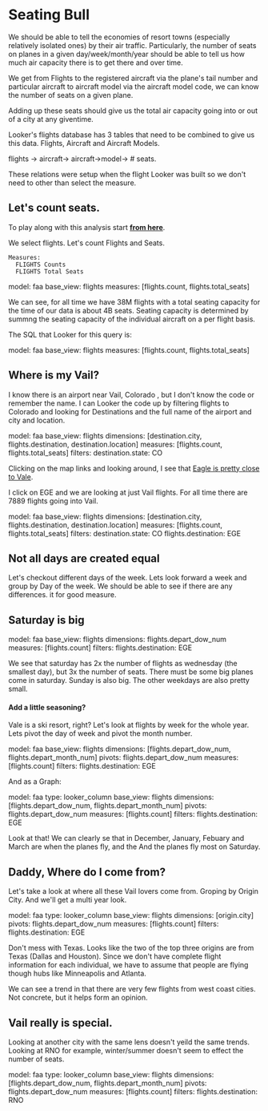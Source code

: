 # Seating Bull

We should be able to tell the economies of resort towns (especially relatively isolated ones) by their air traffic. Particularly, the number of seats on planes in a given day/week/month/year should be able to tell us how much air capacity there is to get there and over time.


We get from Flights to the registered aircraft via the plane's tail number and particular aircraft to aircraft model via the aircraft model code, we can know the number of seats on a given plane. 

Adding up these seats should give us the total air capacity going into or out of a city at any giventime.

Looker's flights database has 3 tables that need to be combined to give us this data. Flights, Aircraft and Aircraft Models.

flights -> aircraft-> aircraft->model-> # seats.

These relations were setup when the flight Looker was built so we don't need to other than select the measure.

## Let's count seats.

To play along with this analysis  start **[from here](/explore/faa/flights)**.

We select flights.  Let's count Flights and Seats.

    Measures:
      FLIGHTS Counts 
      FLIGHTS Total Seats
      

<look height="100" width="300">
  model: faa
  base_view: flights
  measures: [flights.count, flights.total_seats]
</look>

We can see, for all time we have 38M flights with a total seating capacity for the time of our data is about 4B seats. Seating capacity is determined by summng the seating capacity of the individual aircraft on a per flight basis.

The SQL that Looker for this query is:

<sql height="200" width="100%">
  model: faa
  base_view: flights
  measures: [flights.count, flights.total_seats]
</sql>


## Where is my Vail?

I know there is an airport near Vail, Colorado , but I don't know the code or remember the name. I can Looker the code up by filtering flights to Colorado and looking for Destinations and the full name of the airport and city and location.

<look height="250" width="100%">
  model: faa
  base_view: flights
  dimensions: [destination.city, flights.destination, destination.location]
  measures: [flights.count, flights.total_seats]
  filters:
    destination.state: CO
</look>


Clicking on the map links and looking around, I see that [Eagle is pretty close to Vale](http://osm.org/go/T2ABCb--?node=106849952).

I click on EGE and we are looking at just Vail flights. For all time there are 7889 flights going into Vail.

<look height="175" width="100%">
  model: faa
  base_view: flights
  dimensions: [destination.city, flights.destination, destination.location]
  measures: [flights.count, flights.total_seats]
  filters:
    destination.state: CO
    flights.destination: EGE
</look>



## Not all days are created equal

Let's checkout different days of the week.  Lets look forward a week and group by Day of the week.  We should be able to see if there are any differences. it for good measure.

## Saturday is big

<look height="250" width="100%">
  model: faa
  base_view: flights
  dimensions: flights.depart_dow_num
  measures: [flights.count]
  filters:
    flights.destination: EGE
</look>


We see that saturday has 2x the number of flights as wednesday (the smallest day), but 3x the number of seats.  There must be some big planes come in saturday.  Sunday is also big.  The other weekdays are also pretty small.


#### Add a little seasoning?

Vale is a ski resort, right?  Let's look at flights by week for the whole year.  Lets pivot the day of week and pivot the month number.


<look height="350" width="100%">
  model: faa
  base_view: flights
  dimensions: [flights.depart_dow_num, flights.depart_month_num]
  pivots: flights.depart_dow_num
  measures: [flights.count]
  filters:
    flights.destination: EGE
</look>


And as a Graph:

<look height="350" width="100%">
  model: faa
  type: looker_column
  base_view: flights
  dimensions: [flights.depart_dow_num, flights.depart_month_num]
  pivots: flights.depart_dow_num
  measures: [flights.count]
  filters:
    flights.destination: EGE
</look>


Look at that!  We can clearly se that in December, January, Febuary and March are when the planes fly, and the And the planes fly most on Saturday.

## Daddy, Where do I come from?

Let's take a look at where all these Vail lovers come from.  Groping by Origin City.  And we'll get a multi year look.

<look height="350" width="100%">
  model: faa
  type: looker_column
  base_view: flights
  dimensions: [origin.city]
  pivots: flights.depart_dow_num
  measures: [flights.count]
  filters:
    flights.destination: EGE
</look>


Don't mess with Texas.  Looks like the two of the top three origins are from Texas (Dallas and Houston).  Since we don't have complete flight information for each individual, we have to assume that people are flying though hubs like Minneapolis and Atlanta.  

We can see a trend in that there are very few flights from west coast cities.  Not concrete, but it helps form an opinion.

## Vail really is special.

Looking at another city with the same lens doesn't yeild the same trends.  Looking at RNO for example, winter/summer doesn't seem to effect the number of seats.

<look height="350" width="100%">
  model: faa
  type: looker_column
  base_view: flights
  dimensions: [flights.depart_dow_num, flights.depart_month_num]
  pivots: flights.depart_dow_num
  measures: [flights.count]
  filters:
    flights.destination: RNO
</look>